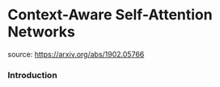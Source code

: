 # Context-Aware Self-Attention Networks

source: https://arxiv.org/abs/1902.05766

### Introduction

